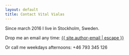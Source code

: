 ```yaml
---
layout: default
title: Contact Vital Vialas 
---
```



<div id="contact">

<p>Since march 2016 I live in Stockholm, Sweden.  </p>
  

<p>Drop me an email any time: 
  <a href="mailto:{{site.author-email}}">{{ site.author-email | escape }}</a>
</p>

<p>
Or call me weekdays afternoons: +46 793 345 126
</p>

</div>